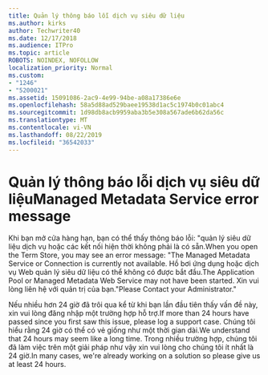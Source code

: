 ```yaml
---
title: Quản lý thông báo lỗi dịch vụ siêu dữ liệu
ms.author: kirks
author: Techwriter40
ms.date: 12/17/2018
ms.audience: ITPro
ms.topic: article
ROBOTS: NOINDEX, NOFOLLOW
localization_priority: Normal
ms.custom:
- "1246"
- "5200021"
ms.assetid: 15091086-2ac9-4e99-94be-a08a17386e6e
ms.openlocfilehash: 58a5d88ad529baee19538d1ac5c1974b0c01abc4
ms.sourcegitcommit: 1d98db8acb9959aba3b5e308a567ade6b62da56c
ms.translationtype: MT
ms.contentlocale: vi-VN
ms.lasthandoff: 08/22/2019
ms.locfileid: "36542033"
---
```

# <a name="managed-metadata-service-error-message"></a><span data-ttu-id="69f92-102">Quản lý thông báo lỗi dịch vụ siêu dữ liệu</span><span class="sxs-lookup"><span data-stu-id="69f92-102">Managed Metadata Service error message</span></span>

<span data-ttu-id="69f92-103">Khi bạn mở cửa hàng hạn, bạn có thể thấy thông báo lỗi: "quản lý siêu dữ liệu dịch vụ hoặc các kết nối hiện thời không phải là có sẵn.</span><span class="sxs-lookup"><span data-stu-id="69f92-103">When you open the Term Store, you may see an error message: "The Managed Metadata Service or Connection is currently not available.</span></span> <span data-ttu-id="69f92-104">Hồ bơi ứng dụng hoặc dịch vụ Web quản lý siêu dữ liệu có thể không có được bắt đầu.</span><span class="sxs-lookup"><span data-stu-id="69f92-104">The Application Pool or Managed Metadata Web Service may not have been started.</span></span> <span data-ttu-id="69f92-105">Xin vui lòng liên hệ với quản trị của bạn."</span><span class="sxs-lookup"><span data-stu-id="69f92-105">Please Contact your Administrator."</span></span>
  
<span data-ttu-id="69f92-106">Nếu nhiều hơn 24 giờ đã trôi qua kể từ khi bạn lần đầu tiên thấy vấn đề này, xin vui lòng đăng nhập một trường hợp hỗ trợ.</span><span class="sxs-lookup"><span data-stu-id="69f92-106">If more than 24 hours have passed since you first saw this issue, please log a support case.</span></span> <span data-ttu-id="69f92-107">Chúng tôi hiểu rằng 24 giờ có thể có vẻ giống như một thời gian dài.</span><span class="sxs-lookup"><span data-stu-id="69f92-107">We understand that 24 hours may seem like a long time.</span></span> <span data-ttu-id="69f92-108">Trong nhiều trường hợp, chúng tôi đã làm việc trên một giải pháp như vậy xin vui lòng cho chúng tôi ít nhất là 24 giờ.</span><span class="sxs-lookup"><span data-stu-id="69f92-108">In many cases, we're already working on a solution so please give us at least 24 hours.</span></span>
  